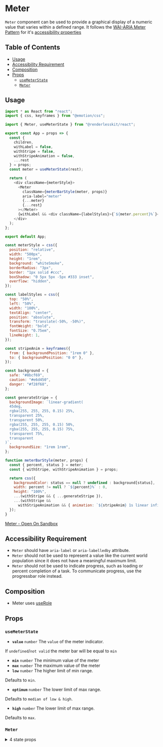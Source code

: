 # Meter

`Meter` component can be used to provide a graphical display of a numeric value
that varies within a defined range. It follows the
[WAI-ARIA Meter Pattern](https://w3c.github.io/aria-practices/#meter) for it's
[accessibility properties](https://w3c.github.io/aria-practices/#wai-aria-roles-states-and-properties-15)

## Table of Contents

- [Usage](#usage)
- [Accessibility Requirement](#accessibility-requirement)
- [Composition](#composition)
- [Props](#props)
  - [`useMeterState`](#usemeterstate)
  - [`Meter`](#meter)

## Usage

```js
import * as React from "react";
import { css, keyframes } from "@emotion/css";

import { Meter, useMeterState } from "@renderlesskit/react";

export const App = props => {
  const {
    children,
    withLabel = false,
    withStripe = false,
    withStripeAnimation = false,
    ...rest
  } = props;
  const meter = useMeterState(rest);

  return (
    <div className={meterStyle}>
      <Meter
        className={meterBarStyle(meter, props)}
        aria-label="meter"
        {...meter}
        {...rest}
      ></Meter>
      {withLabel && <div className={labelStyles}>{`${meter.percent}%`}</div>}
    </div>
  );
};

export default App;

const meterStyle = css({
  position: "relative",
  width: "500px",
  height: "1rem",
  background: "whiteSmoke",
  borderRadius: "3px",
  border: "1px solid #ccc",
  boxShadow: "0 5px 5px -5px #333 inset",
  overflow: "hidden",
});

const labelStyles = css({
  top: "50%",
  left: "50%",
  width: "100%",
  textAlign: "center",
  position: "absolute",
  transform: "translate(-50%, -50%)",
  fontWeight: "bold",
  fontSize: "0.75em",
  lineHeight: 1,
});

const stripeAnim = keyframes({
  from: { backgroundPosition: "1rem 0" },
  to: { backgroundPosition: "0 0" },
});

const background = {
  safe: "#8bcf69",
  caution: "#e6d450",
  danger: "#f28f68",
};

const generateStripe = {
  backgroundImage: `linear-gradient(
  45deg,
  rgba(255, 255, 255, 0.15) 25%,
  transparent 25%,
  transparent 50%,
  rgba(255, 255, 255, 0.15) 50%,
  rgba(255, 255, 255, 0.15) 75%,
  transparent 75%,
  transparent
)`,
  backgroundSize: "1rem 1rem",
};

function meterBarStyle(meter, props) {
  const { percent, status } = meter;
  const { withStripe, withStripeAnimation } = props;

  return css({
    backgroundColor: status == null ? undefined : background[status],
    width: percent != null ? `${percent}%` : 0,
    height: "100%",
    ...(withStripe && { ...generateStripe }),
    ...(withStripe &&
      withStripeAnimation && { animation: `${stripeAnim} 1s linear infinite` }),
  });
}
```

[Meter - Open On Sandbox](https://codesandbox.io/s/6b6s7)

## Accessibility Requirement

- `Meter` should have `aria-label` or `aria-labelledby` attribute.
- `Meter` should not be used to represent a value like the current world
  population since it does not have a meaningful maximum limit.
- `Meter` should not be used to indicate progress, such as loading or percent
  completion of a task. To communicate progress, use the progressbar role
  instead.

## Composition

- Meter uses [useRole](https://reakit.io/docs/role)

## Props

### `useMeterState`

- **`value`** <code>number</code> The `value` of the meter indicator.

If `undefined`/`not valid` the meter bar will be equal to `min`

- **`min`** <code>number</code> The minimum value of the meter
- **`max`** <code>number</code> The maximum value of the meter
- **`low`** <code>number</code> The higher limit of min range.

Defaults to `min`.

- **`optimum`** <code>number</code> The lower limit of max range.

Defaults to `median of low & high`.

- **`high`** <code>number</code> The lower limit of max range.

Defaults to `max`.

### `Meter`

<details><summary>4 state props</summary>
> These props are returned by the state hook. You can spread them into this component (`{...state}`) or pass them separately. You can also provide these props from your own state logic.

- **`value`** <code>number</code> The `value` of the meter indicator.

If `undefined`/`not valid` the meter bar will be equal to `min`

- **`min`** <code>number</code> The minimum value of the meter
- **`max`** <code>number</code> The maximum value of the meter
- **`percent`** <code>number</code> Percentage of the value progressed with
  respect to min & max

</details>
